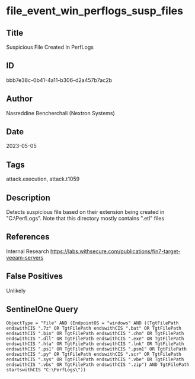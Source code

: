 # file_event_win_perflogs_susp_files

## Title
Suspicious File Created In PerfLogs

## ID
bbb7e38c-0b41-4a11-b306-d2a457b7ac2b

## Author
Nasreddine Bencherchali (Nextron Systems)

## Date
2023-05-05

## Tags
attack.execution, attack.t1059

## Description
Detects suspicious file based on their extension being created in "C:\PerfLogs\". Note that this directory mostly contains ".etl" files

## References
Internal Research
https://labs.withsecure.com/publications/fin7-target-veeam-servers

## False Positives
Unlikely

## SentinelOne Query
```
ObjectType = "File" AND (EndpointOS = "windows" AND ((TgtFilePath endswithCIS ".7z" OR TgtFilePath endswithCIS ".bat" OR TgtFilePath endswithCIS ".bin" OR TgtFilePath endswithCIS ".chm" OR TgtFilePath endswithCIS ".dll" OR TgtFilePath endswithCIS ".exe" OR TgtFilePath endswithCIS ".hta" OR TgtFilePath endswithCIS ".lnk" OR TgtFilePath endswithCIS ".ps1" OR TgtFilePath endswithCIS ".psm1" OR TgtFilePath endswithCIS ".py" OR TgtFilePath endswithCIS ".scr" OR TgtFilePath endswithCIS ".sys" OR TgtFilePath endswithCIS ".vbe" OR TgtFilePath endswithCIS ".vbs" OR TgtFilePath endswithCIS ".zip") AND TgtFilePath startswithCIS "C:\PerfLogs\"))

```